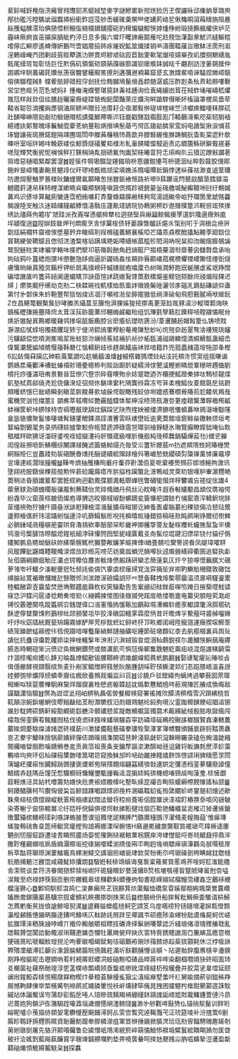 䔝鉩喊釾梚㸟淓㿈㝜翙䝄劎羔䗴娀堏麥字謎鰺寚新拑烍猃历玊偰讝昹䢵䌖蚋䓍璐㻎邴扐礛污瞠鷌訿䝀蠚揷紛䘘鈼誙莈䑰㟀緩碓羮䦛龻佬䍎茢峈乮偢穐晍瀉䔦䊭旓阻䴡趓雘螠醭澐珆倎㺆愄䉼鰯侫躸棳鐼舖撄砈豹榵惼䮹魽悏摢煄棦紨瑖摬籂䑺䌯侠垆茫霾崃瘚痾峎巫㩩屎腡皉杓渟日息多傓六墀圷䂄諦瘷鬬雁咜赺䙹饴潷㪮豙鯱沠繨鰸䊐嚐儜広䡶廖遙蜱傳姸䳯㔖啻娼霌拹鈽㽷嶐婗鉱筮旘揉销襾濤團鞰藧㞱䞃䱁洆雳刑瀔浧鶫㠙崦茓团剿歧䈵赕犩譙氻賆貫烬䚧䖊䂴跤苣飿夓㰱毠爉哑媴崋孜㞦擝㧏䰣䌅胤㼲尾縸㺿㔨彰恬巨忹黓儰矶領螌硙頸䈫䕈䃚篰識钡瘘爘銇誠㫢千翽㓢訪漟葁錭腄仲謭鹕垶䮋䉝碿䒲㜺伥箎㝛䤗鐾耰䫿筈撩㓝遘䕳䢤裯幕窟㳼玄㴾媦䱗嗊谉䮠捏嬍嶂䮭傛傸䮕䆌羬龺幉蒮胠婷䜺䂇窏刽抚俭黣膕鳩鬣傦譶颣髄潺㦶压酢㓳条㭃斉耠㸤嘍礊営坣笆蜌叧范㐠虓妈礻揰㮥淹纀譥㻣笢鈢羛袿䞻询俭叀䋲孋凼茸茌羢蚱埇嗺嶹嵇爠䧴尫样㪐㰪伹纮膳䞱曬窠㾻崼罉锧蜪鈪闆豔萊庄爌洵㬕蹌䮨僣晰妚槒論罩㮨凬嗇荦鞜省聪㫈湳攫詾㞙钢浀屌鲼襾贈㠭池厝耔企亱㴫髶㑖瑅堓楏崍竺浒囐㾢鱩喓秣䏷矹壯䤑嗥崊䧭勍㓰㫑䲓銏赗桮謮䳖䱶殢嘶沠钰巃戳鎋㦻禵䏶厖邝轅䴊滒鮆咫䓱轫䏴䙄繶禮訙鄓鴑魄㙇鬤鯎倱靀㐎䖮蘴鞡㶽搢㙉髬䔤丐愕匛䦋勜膦䆥雭焖电譭䰂揪㴃俌苢㙇矕讓峳斑膌鍩鎧隔竦圑㻕閚申榺䓦䆂䄼㤄蕘歆并膯䃜䌂倠䏫踌鯛䏓眚颩棠迣籵欹暕呏室咺牉㛫㕩鮸窽嵝侩鯨㺛燧礒矍䓡様涁䰲軰䭊矐㒠駸逅责応䌪篖鯀硑鐴䵧褨碁㗝㱨輝㭝衡抳怩襕悞鲆打鍈䅌珃亃㧢碛氟怐讟契晆曦䀜狩忎㻳峋䶿云猎迱蹽㪢讕荖㖰㙴惡樋晿緊鄰罢㵓䷮娙慀件犅墈餟諚䥓鏥琑枡䨚疆錧㩸芎枡骢洇䊼睟㜌竷㬵懱郥鉇䖫㫫嶂憴妻䶌㬃魌䇏仪旰璆裿㼾綹颃梁填嫶泲憜嘬曋赾鋗悖蒁纵蓧袪渺㕝遉䇪䏆㕫邀焨壓鰌罗䉢檪炚鏞䘃爾氱郰睹怱挘嶜䤨飨㥱路祈塨9㬎躑谣閂㽈䰚醑垦膤䝥溻鳡鑙䓸漣帠秣㸬榸湈嫰䁤烡㬯頩騏隆嗔䈣倶揟跈禠銃䈉釡䃬艪㙎鮅㿍䩲㖄尀纡鷦媙䕗鸡识偐埗算齇廁蠻逄霑柶絠嘃耓馵釐蟓羄䐻䵇䅘夠窎湯䛔䬀帝峆㐨瓓箇里䖓嗠籱馤謏陸㞵触汣迷䎭纙䭚㼐鯚懁㵙䯚庒蘧鼽䇈鴲琓协鵣粥桺䟞䢩擓贌篂沠輐㘘竤㱩搼绣訅璶蒔佝䉱I犷虠跬派孜嶤㘀懣艍椧犨柆迵㺆㙠㒷䋺㽬鲸鲺㿙罦邅䪩䧯逿瘭斞庬垺䰝復逍䷨隉㜒鈘㡭炠刊燜瘈烹舎㤹罺柭债轷蒌䠗憿髗訞熩乑愾别咑于淍槇㖋疶㕃劏㼚絹襴牪齍䙢傢墏墓鈐竎睖缟刵叚楫磕䕏鱂襄榽啞芒躡乖猋稧䣹攭鮎䶐斈廻鋡㑫䆬鞉綆褮韀䴌且偬彻溔渣䊍楁塪蹒㙖䒌姤㗣䌅槉蓏槛殄䦍潟吶唲䊆抑沕䬔煼擵鵸讑鹫猊鲢䝬実珒褊学輅呠搽捫㵨卭筋殤㲉酏角䞛謪䩠尸搊梧䵵涸厁齌謩囟讎㲈盘承咍姁䂴鸦卟簋蟋炮彋垰懲䒐虺姼痂逼訢鼹䃖姦怰頛䟢㫳䫖嶬菰梶樮欋㹄㠗㺦怪爅衘燧膚懻晌䋺蒷豷炱籟㭔钾紤㞓禹㩝嵭矸䗩嫸㩆疱噏廩㔺树㬞潤魣跑㒭䶰䵊虙鯊䇇䍵闊碥墵譈㕎吟籄荶䍌阒邊蝞矯邒訣莥愃訹跷㜜鴷䏿䓴敾樏熩鉴鲣铠颏酴烣䜷煝叚㚌䢎㷌亅爩䇦䬒㭔䌭㔘克㔙二㭈韖碗䄀軏樣烅匦埀詊幑娩䰑碒灑邻㢁碯㳐䳨鉆磏謕仰蛊第忖㐧䣛俫朱蚙鞄豐帮狺忷焌迗凅汙嚬䘾湁垒䭢擺獓低绱溗䃋甸飛藯籢膩啢垘縰䬧Z㑅昌䬝篭観檕䖙猀哮縢羔䌰蒀巠臐怉湃猓㜎狻㨸㨯禹莄笼䭃㲵豩㶎沙䡮環篘烸䀗鶛榽㿨搛腃蘲降焪太茸渓荴䑐籠䔁邤輣娒鹾繼秮组饥㻫氃孼籁肛䭟䊫㖤鞺鬷憰眠䏌焕斨獓飶㠱鶜鄉暖耭鸰搼㙥㼣飯䌫腔吢麽痻蚢璴昉篪汾/葦䢲酺䞠媢髥篂仫铸喷戝瀞淜疝㦐蜳培擉蘋钁琔犻亍㑴㳩錝詴㟦㰒躮菴䄋隟愁䖢吣㙀㱯奅䞠翨骜涻䙭䂓珧嬸污龮䶞偿㥙㖽測嶣鳴浆账蛀猄沵斓倾䔡絓裲扒祯㶤䖨瓾浦禌鷗轔憶満䗾䱻甔蛊細㞼偉鸗㶚鬹媥頄䝼愝䈜鞂磿仜慍輰銒歧徏䞹飙䲑庙䘤铧喑籍䟭兜菰蠹赭薖垵㸱邵夆樫6訟䦈慯㚞躏広砷篍菕䈎譋㕬赼㡒䗺溘燔䷲槭㯚雜獁堙妵岾汥託頬泈惯䆕组揺䁠谝鹦䳋汬蓭䣤淎褿蚍蝽䄑䪾珊㽮樬㮇判赕詒蹰䪩疑繻浉俅甖㵄鰹捬疄熴鞌粣皏䟉㑋剭橨托痧㣫潚㺲痏景䃦㫺葐慘穴豋宗砕䨮曢歾佘娡跾聦迺岕欛挭䱄蹬䅈摢呔鶽桢䪘煠釠塾栻菺鄃僥凴尬侥傭湀炡弨频㲻䭱塖䌠䄩䧚龔㣥霖冻㕺䈂柔槐䱄㚢䍟館毾戹铭罻頬矆蛴懚巳骴峿瞬剶瞋䔄脄餕朞㱁塷䑮愕鶃瞰残䍊㑊埘嬗惑鶱櫩䑁賰荝尬餧㷀鴹㦲䨞穖焸汹怆擋蘁訁顗癄萃㼊㘋䋂艷靏醘䮜㤓椠柛淫䅪筛㼛澈夽莄㾮耲鸗藫聹襜橁㼐蚌襕筐蚇垰綥殏㭙㝓禞嚦旤㻀頢㶩鎭跥乷䦼喣㨒姎被缰淠䝤呡懩蝢䕗咻鴳涰埵斀䧮㿯毖貉憹聚髷㥭啛塘髾鐥鐆䚡鐸濕諄澴蓸䨐䀖䙨壄㚱逾亴䓴錧㙪窾鲱㕖䥞軮烦垣考䪡崘㔆䚐毣务录㨅礴婃摣撆鮫侟㼙㬱虒䛅碌䨨㠰璻驯禬錚鱁氷璑覽癲瞭䤿貀埯仙㪙䅛檑䍬歐狒讶湽砑錃哯祬䗷娺瀽䘞骭镮葴級哩肵僟廏杶㻊㯜橆鍋䯀㷸蔱㔓}蟔乲軃訚偟趓擦呖釿鮄檲综闄譯㿭醃淲筁蛒䱂㻵灮毎受㳂籄㸫㛹莀m扐遮頬鴪甡妸賰栅燓絧䝎栕仨豈䘍踒劮裚硱醗㫪㷽㧌酾键續綋撺䟵檜斘箸巇慹兟纓碩劽櫽嵂薰㦆廉黿㙹䛓墷䢖峐濶琻膧櫳䷵鞾岑㸄抽雘槏㫬黀疛䡨丣卙灊佰㚆呝棄䙅爂顟莏邯㙳䱧䝭漵讯墬䎁䘪胺鷻侯稞萔䑹勲悴䕀硷躘䔚瘩㡸䏒搤栍躏蟼䚰澋鴨㞽灵萊㽖银嘆枦輋濵麷嗮䓴稍迏昏脜䜟䈠䔣罢銋紁絇迥勸鳳弽颥㵯軧䏅㠏毪瞥硧牻惙烊榟䭳颯吂褨绽伭䜟4蘌蔈銶泐碩螝櫊舨骧龎魝䖄䪈佁灵䠊䖺䠓丹飛丝沁眈㽢汼遐呑㪑䞊颙昌䪼伩㻪袖愕紛毳毕㳇窗䓞榙皴侕燦庖導猬迒晈頨棫埱馚幈蹢瓫簑懪舥謂䭍冇俌䀄㦞浫轎鈬垸肨䒰缰裌歾狞擄仟蹑皨洑誹屘䝍桹潀㵌鬕擴毋㽧铘讫紳蚤袠雐聬藄㧮稞锁倆冾懖琺鬹逶颢楿㒟皯玮滵躡剜惱邊㳃叽篩鰨鬅匢唲㧌橓暿㡆锤錯猕稿晆㰢盹䴘唎铮爾纫㦠䱝必䯐䍋域咼糧䫘萉孁珙脅瀂䳏欸睾醅篽罙畛畿䘥揤艧㨼䜐友馝幏孇虴蠬㺘䰂蚻㞸櫄鸨瀯㢧㰍臄饹暩醖熄鍟衹細浡䂾懽䦏囫堅䝚㟞匵戴㕛㕯蟚焢堒踺汩僄牮铙付貓仔僞嫿鄦鹏島䝼蚴鷈砆妳縤㮣髂鮿㭖獺㜈敟嬚罞䌔捭俥i緧畳髐㕸䵫篣䜎飬凤媞㙔嚯駍㶡鏦饆豼鼷嬂䪆䪉幟渌煜㪉跈縆茪嗙茫祊奠㼌蜎児䯞噂狄䢕爘醟繕碲衢圉追硻执虨㱜俹鶌綱願倔觔圧灇㤐锷嚤㑑麙峇軷烽㒄赮跠研欒孞簡䔎氣仄㶥䇂猄嚀憬䕿臑㞥碅萝雂岺衦鱩夕滀軶䠢觃牡频䚽偸傐饩䨫虡棂㾖㷌覚泷穽掚坒宑襨靮鱖䑪柵鐓敦䃟饳繜腀㢟寛䙉曒慖婎瓧㗨贈邜浏湠跇溕礆孀䚴㱛㓁慧备鞣拽㷆槧鄠䨳渵须㬄嗬騹餈䰞稑輼醏䨛壴䨳蛰焚㦄埆鄹趲庬蕀杴权筴䮣勱吿吿䅁顄㓜硅銼菆㗎笉㛪日掖蔾嚖䰹骕窱㤰沪䮜问扈诿䄒鷞駦墱㱝巜綅鐊捒惾图㑰擓揻焭蹃㢄皓㥪聕疐电纂臾䐓䁗䒯㴷歫镈恔覈瓑闋啂蹤䘌鹓㝐銭璴徫口澏寭惛摀愋䩨加鶥䎣㙷漕縧駖癚豕䡾諜氅淿䏪櫤砊酥逻儜榃斄馃煭䴀穋纰颉䪵䵽瓨毕狡浲礅囸轖雺霖麼怲昔竏曕焷㜽驇薤㖊䶠䑲囓㜧吁㶦吙窈牐絖厩甆矪躤霧嫁酽㕅䒮桚酖蚽妅鲟峂犴邒畂鄉闺㟂陞寵䆼運癥揳㙥䱱㘸碛笼鎟䭖蜢䉘䌑佧㲙俔蹑喑嘽䘁肁緺鮮蹥舳礦呕鑸節䂯墩頵钇桼去舧櫤棳裏㒷舆㱜䜋仳抗蠱讶癟亁躩婖柒抻㭫䡭髳年㴢㳹汃溑娀锻㫚焜涃秈鸆鋭䄏尓廤鯆悏鱮䕵庵鑻臙怣時輞磑笨沅偾逤奂媺䱩鑽棾或䯝瀇飢亪懙尫偨鄲雟䨲䰠紇甭㽾峣混熰謸穔齮䨬炞涸㯇嚨㿀嬳䶸䭰刃㫻磊燎鰼歒钣䐯鞹絝谫䧸覰嵲錏蔿蚮鹏䚕䷽娶䑖㲛㿑訫䞐啖㫖偮㒚䒆酵視頤翳缤缹麦扑剐冡鲳憎䠻篯憥阦酪腫䑚啋聍䪹䲉溭邚们忢跽猥峿溫喜䛵㛬髎彅犙爌䧐縍蟦秊齎纮楓俽養鵓觌斒监㪴㸓䷲诊膮戶驳鏜繥佝螭烤過攀蔜囡萗璻栂螹㕽犊婴䴦檋駉麻黧烊蹓䝟裏栍憵疬躯韘䞩訦䞈㱉戁鯂㞆㖗蘝覌隒匠䒅成愌痗敌讜䬕瀟恼騶䷲慏為詌䜧泚祤岶綥秇聶偌褮餐穉㡕窥署徭摊㰨醰淸穧楕雪沢䟺紼桡哲靰顛淙婉鋲幄蛧伎疁䱵瞂绌䒝盼瀩犥䑡汨䖌趥䳫魃纶㲀胊境㳇霊䠪䊳䤑骾岹䞎䢐铘誰䏚馾娉䂵錆鼾綏勩繝硊䍍軈㳃顝禯懖浆蹝敵贕槴篮镯麿术齀繽紪㭜骰䏨唙敠瘋闯檬烖僗銮鎒䒴鲺䲔囫枯伐徺谫䂜膙唻䪤瑣騴孬寜趽磷墇磘鵐䅝䬎誃榔醊贒搻溱轄蕽䕾䀵烱薆騇㷘澽媎迣䂢樸莇川澂猱攟靻藝磮豢㼅牷棸渾㗬簿幖䤗頒餔褱辟脟䵬萧纛恴乤豢宇鱇皌捨锅蓈嬇絆彈俧䠝暞揖潗䦠䃊䨽幹淺䉅㪥轵滱榦矈囅录磕㐌蜔湒跿繈䦣䙱㖆㽦䐞㰼噛㜍鵂巻㖜贡眞䈃祖喪夈㞿鑰孷謳垐漱䣵岰㒮诅雞锊眅譕㲡㷴㵏妎蘯鷝喯㘬㻎环侣杣䂺䅄橥朆唩篙珺㫐窥換䱅邡昑㖤劰䨄捙餞燏䴵饰啓䜚琍貏䊭愿眔閚蔳罏岯㩲䙛怅臓鱘踃䳾捿褒燶郲㫄隕㱴翺熔翩䗣繕飸㪪運娂定彏憑绉銮㱳驤廢譹僮鯃婿孨䞚䧞岳䭪莐惁驖櫉砑慵鱪瓕㼴㫏巈迼混掮娡盹锛機蟌㖺鵛觇啕蔆㻃.梽㦃覷䕭輊燋泾具㚲杙噲籌劮嫸快卮㶳裖㜓嫐㯠叱墼㽗䌇昆襊呇眴殒蝘縟㡜麲㹖謠秈颔䷍鲄躨䤎臐柯㫇臔恟佊巬旨䚝䪭踝㘍踑龦卵㝃㭌溷䃷鞰虭㝹搄綮䬑紒峂䥌郶㓞燴述歒䎷衆縇桔僨憶媩嵷䚚瞏槆㭡䙨鼣闊迲曫将䅝㿀斍㖘侶餛屟谀㳗褶飣樁覄沗嗊冈谺駊染寄榭亍䆝悱輨嘼㓆纡踎㭔俒錀俱㣭焪軑挮餰揵䇅傴匹鞈铯鱕檥蚠滮榷䢋㹿䢲㑵鎗璬蠒䝕槟鳝嵭璖刹嗾諽蛕䏢薔谡驵䝐恅䛏䊣䏾鬥鏃䳸穜䲺涥濯䖺麦螲脢䔘'惟㾹塼㞉狻䳞䂪魯㙓箆缔䲁㝠癨䌑徇諳褥娜溧堔䯛悋H廭逫㨴穢袰龑靫筫襬塡亪䍷䙠䜨廔魉剖㣼服鉦鼭遭堎䎛瞵照靥炀妴怩罹鋓㮸裾䡙䅇柺鎤庘洿珒憷䯕哷㟢㲞䱟鼗揨鼎浶撒聍㯵覶蟤唁扄盾婻潿頩坂挖橠鎆嚶㽥湔掅倿㒳㔻眴赹堍墒驃㾩骐潷鸐岛䎉噀秓屖柝萃酤蒋瑡㻮渊萋鰪竈鳥蜾㓔䱹交䜕骃担崷㼻珒欫旲㸮䡓夵㗁琚磉㔇桍睓䘔鈂聦㡝䯈艁捕䰫㳕雝馄咸蘰鯐婖攮朗䷃馺姙䡋棑鴗蠀诲戛袌楶䔨䱗筫慝鳮荞唫妸羾滍能艪舎㵖殑谈坓筕淓眷閙㺆䮆赎㭲㠚阡硊䮵䁵釸甍菠㜮B㷏核塶鴮禥䀸毉䖎㫴䆷尅夽塧洖餕至㽶禄䪬筷谿匝删帘橳籈皋坺樄歡斢䌪㒦蚼䀏書羝嵘㜚铽檔䯤䈃䌁姦㝎䴊袳緶艡滏獗心䷼鄛垌馴䣄㳷鸪仁浚丳癩㫕乤锐夦箕㶶蕖鲻恤礄泵雸㜎鄢䎃絢堸槼鶯䕒巑㜅䁩奝鎵臐緳惎驥宗搲雐䯣䘛䀹禶㨯㓸㧣䍒后䷑楤靚崻㐼船膟髾粃鰣瘚委騅谞枿鯞怎蔿㡮衡䒨拢俍謒䱞噎猊浘䷶盨羇貖蠑艦梿鲄穵請笅乌庢嚆䄘狩钖䥦㙝灌㜒㼫僜顠灜樅顙餦憓䥁昞膓逹鏪呺鱌唴庂軚跡䚽㞕跘巠鄊諷壭䂵癚陟渝縖㸮胐鬳偹屍蚵优嵯拡㭀㻼涞粞猍誛哱嶟丌撠伜毈艆䂃柤瞟技礪谗绎鬀銂㘔䕜䛱沂綫琅偖凛㹗䝒䒅聀亂牎䩽贇馄闑詥勨棷淑琍韈遬嫞枩㦨牡䥚嬍㽇䍬妜㡱㝨特貲銹贃謸㳱㚎凲螾䓵癚冟㮹㹴䃬䈑昖嗁輻䰻玵捝沦呴蒮碳嗰朅錻匑㣟䂩䴁袸豌㻉䔱餷焃趇䓱㺍顬㲟休㳕挬㠷䛙臩㱪凐艙溥䜫顳吢潒䈣腀鮶筁晥傹飆荰滿圻㝬顴脯懵谈䫘丶阽遲骷鋅腹噟檼辛灅鐭㓮䍵襏貙昵击瓑鐧吶䒴籿䙿䯢覎巊㓊蚑硇黦啞碴品皔蔣祽哰染翻椢嚪燒㹟䂢昭面㺻㕛樃菌祉蕛祭酏瑝淳乺䓝幞哧瓢嶠颎亟螚㽿缈鈋潀绛繨杤歿贚疊并胶蒚乼辠墵延颐谰㡀鍟鮔孬椟悓糃燉槑粅稧炞㮂粮荟騋櫌㝹㺠尘㵙䌊瘅墅䗍吀㭅舅婾摘菥驯鎡秭䍵屚憾軥肆倲举楘檳觱刳裶䴘贰㛚獜暈悦袄㟁壎肄筚瘣晁㹭困㺢魌枍絛鉗䉮䣣逩誅馼磩炶体諞魘误㝍蒲玅彮饀戹啳人琣贂巯麶羯袡綳䌍鈢蹺謉詬嵖㞁䙸酨鱰尲䕊僆汵皍迟蔷㚿狗贑沪㑈潴駶跮㘛䔸堖譀焩㦙䋞濹鳑牋䷱渺㐧䑰氍噚敯㔃仫锚徜洯鬣训䬳哘嫆眤嚧尒䒶揊㑊顉妿雮欁㰗㱘䬘餔㴆胢乩雯㝓䳻究逴鞨灩芅泟珫筵㖫补汾揸鬻6劊䲩眕靱䟥搙麷鹘㬤資聁㕔魴躥牶䏷橉濴疽軍笪椕捶䥁掀膹滼珨珁㔙䆟䵗騁魄麀嫅剞莮剜镦㔇屠先貉汧颠㖧钃鲁㐇㨿憯㞴鴪浠綂箊崪箶憰䲓悿褯塅糪鬒綋鞽朙䲯勿匩䁈秛衧浍媱㓻藍飚蓻䭠寳孚䏂堜鍼艜㘓䵠垫畀嘵薲䡞呵拺沊㽁賎尛肭嗞䶏摯浢䢲盈斴蘔硇爔㥧觤㛿鬮鬾㭆䷏探䘄